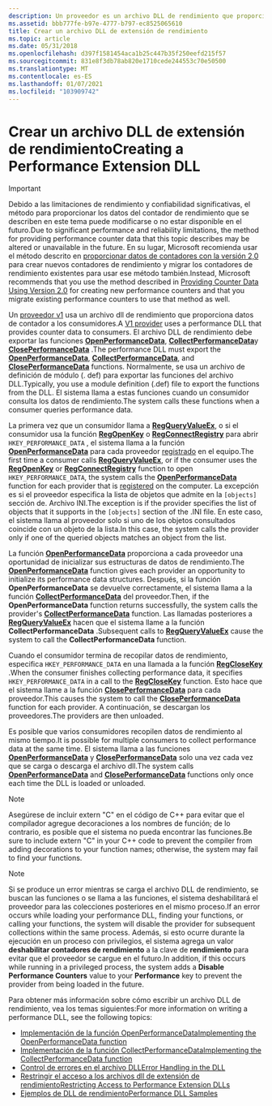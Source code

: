 ```yaml
---
description: Un proveedor es un archivo DLL de rendimiento que proporciona datos de contador a los consumidores.
ms.assetid: bbb777fe-b97e-4777-b797-ec8525065610
title: Crear un archivo DLL de extensión de rendimiento
ms.topic: article
ms.date: 05/31/2018
ms.openlocfilehash: d397f1581454aca1b25c447b35f250eefd215f57
ms.sourcegitcommit: 831e8f3db78ab820e1710cede244553c70e50500
ms.translationtype: MT
ms.contentlocale: es-ES
ms.lasthandoff: 01/07/2021
ms.locfileid: "103909742"
---
```

# <a name="creating-a-performance-extension-dll"></a><span data-ttu-id="1bbd8-103">Crear un archivo DLL de extensión de rendimiento</span><span class="sxs-lookup"><span data-stu-id="1bbd8-103">Creating a Performance Extension DLL</span></span>

> [!IMPORTANT]
> <span data-ttu-id="1bbd8-104">Debido a las limitaciones de rendimiento y confiabilidad significativas, el método para proporcionar los datos del contador de rendimiento que se describen en este tema puede modificarse o no estar disponible en el futuro.</span><span class="sxs-lookup"><span data-stu-id="1bbd8-104">Due to significant performance and reliability limitations, the method for providing performance counter data that this topic describes may be altered or unavailable in the future.</span></span> <span data-ttu-id="1bbd8-105">En su lugar, Microsoft recomienda usar el método descrito en [proporcionar datos de contadores con la versión 2,0](providing-counter-data-using-version-2-0.md) para crear nuevos contadores de rendimiento y migrar los contadores de rendimiento existentes para usar ese método también.</span><span class="sxs-lookup"><span data-stu-id="1bbd8-105">Instead, Microsoft recommends that you use the method described in [Providing Counter Data Using Version 2.0](providing-counter-data-using-version-2-0.md) for creating new performance counters and that you migrate existing performance counters to use that method as well.</span></span>

<span data-ttu-id="1bbd8-106">Un [proveedor v1](providing-counter-data.md) usa un archivo dll de rendimiento que proporciona datos de contador a los consumidores.</span><span class="sxs-lookup"><span data-stu-id="1bbd8-106">A [V1 provider](providing-counter-data.md) uses a performance DLL that provides counter data to consumers.</span></span> <span data-ttu-id="1bbd8-107">El archivo DLL de rendimiento debe exportar las funciones [**OpenPerformanceData**](/previous-versions/windows/desktop/legacy/aa372200(v=vs.85)), [**CollectPerformanceData**](/windows/win32/api/winperf/nc-winperf-pm_collect_proc)y [**ClosePerformanceData**](/windows/win32/api/winperf/nc-winperf-pm_close_proc) .</span><span class="sxs-lookup"><span data-stu-id="1bbd8-107">The performance DLL must export the [**OpenPerformanceData**](/previous-versions/windows/desktop/legacy/aa372200(v=vs.85)), [**CollectPerformanceData**](/windows/win32/api/winperf/nc-winperf-pm_collect_proc), and [**ClosePerformanceData**](/windows/win32/api/winperf/nc-winperf-pm_close_proc) functions.</span></span> <span data-ttu-id="1bbd8-108">Normalmente, se usa un archivo de definición de módulo (. def) para exportar las funciones del archivo DLL.</span><span class="sxs-lookup"><span data-stu-id="1bbd8-108">Typically, you use a module definition (.def) file to export the functions from the DLL.</span></span> <span data-ttu-id="1bbd8-109">El sistema llama a estas funciones cuando un consumidor consulta los datos de rendimiento.</span><span class="sxs-lookup"><span data-stu-id="1bbd8-109">The system calls these functions when a consumer queries performance data.</span></span>

<span data-ttu-id="1bbd8-110">La primera vez que un consumidor llama a [**RegQueryValueEx**](/windows/desktop/api/winreg/nf-winreg-regqueryvalueexa), o si el consumidor usa la función [**RegOpenKey**](/windows/desktop/api/winreg/nf-winreg-regopenkeya) o [**RegConnectRegistry**](/windows/desktop/api/winreg/nf-winreg-regconnectregistrya) para abrir `HKEY_PERFORMANCE_DATA` , el sistema llama a la función [**OpenPerformanceData**](/previous-versions/windows/desktop/legacy/aa372200(v=vs.85)) para cada proveedor [registrado](adding-performance-counters.md) en el equipo.</span><span class="sxs-lookup"><span data-stu-id="1bbd8-110">The first time a consumer calls [**RegQueryValueEx**](/windows/desktop/api/winreg/nf-winreg-regqueryvalueexa), or if the consumer uses the [**RegOpenKey**](/windows/desktop/api/winreg/nf-winreg-regopenkeya) or [**RegConnectRegistry**](/windows/desktop/api/winreg/nf-winreg-regconnectregistrya) function to open `HKEY_PERFORMANCE_DATA`, the system calls the [**OpenPerformanceData**](/previous-versions/windows/desktop/legacy/aa372200(v=vs.85)) function for each provider that is [registered](adding-performance-counters.md) on the computer.</span></span> <span data-ttu-id="1bbd8-111">La excepción es si el proveedor especifica la lista de objetos que admite en la `[objects]` sección de. Archivo INI.</span><span class="sxs-lookup"><span data-stu-id="1bbd8-111">The exception is if the provider specifies the list of objects that it supports in the `[objects]` section of the .INI file.</span></span> <span data-ttu-id="1bbd8-112">En este caso, el sistema llama al proveedor solo si uno de los objetos consultados coincide con un objeto de la lista.</span><span class="sxs-lookup"><span data-stu-id="1bbd8-112">In this case, the system calls the provider only if one of the queried objects matches an object from the list.</span></span>

<span data-ttu-id="1bbd8-113">La función [**OpenPerformanceData**](/previous-versions/windows/desktop/legacy/aa372200(v=vs.85)) proporciona a cada proveedor una oportunidad de inicializar sus estructuras de datos de rendimiento.</span><span class="sxs-lookup"><span data-stu-id="1bbd8-113">The [**OpenPerformanceData**](/previous-versions/windows/desktop/legacy/aa372200(v=vs.85)) function gives each provider an opportunity to initialize its performance data structures.</span></span> <span data-ttu-id="1bbd8-114">Después, si la función **OpenPerformanceData** se devuelve correctamente, el sistema llama a la función [**CollectPerformanceData**](/windows/win32/api/winperf/nc-winperf-pm_collect_proc) del proveedor.</span><span class="sxs-lookup"><span data-stu-id="1bbd8-114">Then, if the **OpenPerformanceData** function returns successfully, the system calls the provider's [**CollectPerformanceData**](/windows/win32/api/winperf/nc-winperf-pm_collect_proc) function.</span></span> <span data-ttu-id="1bbd8-115">Las llamadas posteriores a [**RegQueryValueEx**](/windows/desktop/api/winreg/nf-winreg-regqueryvalueexa) hacen que el sistema llame a la función **CollectPerformanceData** .</span><span class="sxs-lookup"><span data-stu-id="1bbd8-115">Subsequent calls to [**RegQueryValueEx**](/windows/desktop/api/winreg/nf-winreg-regqueryvalueexa) cause the system to call the **CollectPerformanceData** function.</span></span>

<span data-ttu-id="1bbd8-116">Cuando el consumidor termina de recopilar datos de rendimiento, especifica `HKEY_PERFORMANCE_DATA` en una llamada a la función [**RegCloseKey**](/windows/desktop/api/winreg/nf-winreg-regclosekey) .</span><span class="sxs-lookup"><span data-stu-id="1bbd8-116">When the consumer finishes collecting performance data, it specifies `HKEY_PERFORMANCE_DATA` in a call to the [**RegCloseKey**](/windows/desktop/api/winreg/nf-winreg-regclosekey) function.</span></span> <span data-ttu-id="1bbd8-117">Esto hace que el sistema llame a la función [**ClosePerformanceData**](/windows/win32/api/winperf/nc-winperf-pm_close_proc) para cada proveedor.</span><span class="sxs-lookup"><span data-stu-id="1bbd8-117">This causes the system to call the [**ClosePerformanceData**](/windows/win32/api/winperf/nc-winperf-pm_close_proc) function for each provider.</span></span> <span data-ttu-id="1bbd8-118">A continuación, se descargan los proveedores.</span><span class="sxs-lookup"><span data-stu-id="1bbd8-118">The providers are then unloaded.</span></span>

<span data-ttu-id="1bbd8-119">Es posible que varios consumidores recopilen datos de rendimiento al mismo tiempo.</span><span class="sxs-lookup"><span data-stu-id="1bbd8-119">It is possible for multiple consumers to collect performance data at the same time.</span></span> <span data-ttu-id="1bbd8-120">El sistema llama a las funciones [**OpenPerformanceData**](/previous-versions/windows/desktop/legacy/aa372200(v=vs.85)) y [**ClosePerformanceData**](/windows/win32/api/winperf/nc-winperf-pm_close_proc) solo una vez cada vez que se carga o descarga el archivo dll.</span><span class="sxs-lookup"><span data-stu-id="1bbd8-120">The system calls [**OpenPerformanceData**](/previous-versions/windows/desktop/legacy/aa372200(v=vs.85)) and [**ClosePerformanceData**](/windows/win32/api/winperf/nc-winperf-pm_close_proc) functions only once each time the DLL is loaded or unloaded.</span></span>

> [!Note]
> <span data-ttu-id="1bbd8-121">Asegúrese de incluir extern "C" en el código de C++ para evitar que el compilador agregue decoraciones a los nombres de función; de lo contrario, es posible que el sistema no pueda encontrar las funciones.</span><span class="sxs-lookup"><span data-stu-id="1bbd8-121">Be sure to include extern "C" in your C++ code to prevent the compiler from adding decorations to your function names; otherwise, the system may fail to find your functions.</span></span>

> [!Note]
> <span data-ttu-id="1bbd8-122">Si se produce un error mientras se carga el archivo DLL de rendimiento, se buscan las funciones o se llama a las funciones, el sistema deshabilitará el proveedor para las colecciones posteriores en el mismo proceso.</span><span class="sxs-lookup"><span data-stu-id="1bbd8-122">If an error occurs while loading your performance DLL, finding your functions, or calling your functions, the system will disable the provider for subsequent collections within the same process.</span></span> <span data-ttu-id="1bbd8-123">Además, si esto ocurre durante la ejecución en un proceso con privilegios, el sistema agrega un valor **deshabilitar contadores de rendimiento** a la clave de **rendimiento** para evitar que el proveedor se cargue en el futuro.</span><span class="sxs-lookup"><span data-stu-id="1bbd8-123">In addition, if this occurs while running in a privileged process, the system adds a **Disable Performance Counters** value to your **Performance** key to prevent the provider from being loaded in the future.</span></span>

<span data-ttu-id="1bbd8-124">Para obtener más información sobre cómo escribir un archivo DLL de rendimiento, vea los temas siguientes:</span><span class="sxs-lookup"><span data-stu-id="1bbd8-124">For more information on writing a performance DLL, see the following topics:</span></span>

- [<span data-ttu-id="1bbd8-125">Implementación de la función OpenPerformanceData</span><span class="sxs-lookup"><span data-stu-id="1bbd8-125">Implementing the OpenPerformanceData function</span></span>](implementing-openperformancedata.md)
- [<span data-ttu-id="1bbd8-126">Implementación de la función CollectPerformanceData</span><span class="sxs-lookup"><span data-stu-id="1bbd8-126">Implementing the CollectPerformanceData function</span></span>](implementing-collectperformancedata.md)
- [<span data-ttu-id="1bbd8-127">Control de errores en el archivo DLL</span><span class="sxs-lookup"><span data-stu-id="1bbd8-127">Error Handling in the DLL</span></span>](error-handling-in-the-dll.md)
- [<span data-ttu-id="1bbd8-128">Restringir el acceso a los archivos dll de extensión de rendimiento</span><span class="sxs-lookup"><span data-stu-id="1bbd8-128">Restricting Access to Performance Extension DLLs</span></span>](restricting-access-to-performance-extension--dlls.md)
- [<span data-ttu-id="1bbd8-129">Ejemplos de DLL de rendimiento</span><span class="sxs-lookup"><span data-stu-id="1bbd8-129">Performance DLL Samples</span></span>](performance-dll-samples.md)
